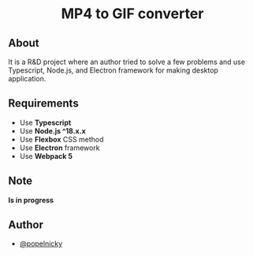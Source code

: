 <h1 align="center">MP4 to GIF converter</h1>
<h2>About</h2>
<div>
    <p>
        It is a R&D project where an author tried to solve a few problems and use Typescript, Node.js, and Electron framework for making desktop application.
    </p>
</div>
<h2>Requirements</h2>
<div>
    <ul>
        <li>Use <strong>Typescript</strong></li>
        <li>Use <strong>Node.js ^18.x.x</strong></li>
        <li>Use <strong>Flexbox</strong> CSS method</li>
        <li>Use <strong>Electron</strong> framework</li>
        <li>Use <strong>Webpack 5</strong></li>
    </ul>
</div>
<h2>Note</h2>
<div>
    <p>
        <strong>Is in progress</strong>
    </p>
</div>

<!--h2>Installation</h2-->

<!--h2>Usage</h2-->

<h2>Author</h2>

- [@popelnicky](https://www.github.com/popelnicky)
